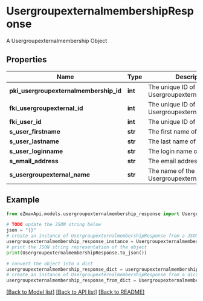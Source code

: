 # UsergroupexternalmembershipResponse

A Usergroupexternalmembership Object

## Properties

Name | Type | Description | Notes
------------ | ------------- | ------------- | -------------
**pki_usergroupexternalmembership_id** | **int** | The unique ID of the Usergroupexternalmembership | 
**fki_usergroupexternal_id** | **int** | The unique ID of the Usergroupexternal | 
**fki_user_id** | **int** | The unique ID of the User | 
**s_user_firstname** | **str** | The first name of the user | 
**s_user_lastname** | **str** | The last name of the user | 
**s_user_loginname** | **str** | The login name of the User. | 
**s_email_address** | **str** | The email address. | 
**s_usergroupexternal_name** | **str** | The name of the Usergroupexternal | 

## Example

```python
from eZmaxApi.models.usergroupexternalmembership_response import UsergroupexternalmembershipResponse

# TODO update the JSON string below
json = "{}"
# create an instance of UsergroupexternalmembershipResponse from a JSON string
usergroupexternalmembership_response_instance = UsergroupexternalmembershipResponse.from_json(json)
# print the JSON string representation of the object
print(UsergroupexternalmembershipResponse.to_json())

# convert the object into a dict
usergroupexternalmembership_response_dict = usergroupexternalmembership_response_instance.to_dict()
# create an instance of UsergroupexternalmembershipResponse from a dict
usergroupexternalmembership_response_from_dict = UsergroupexternalmembershipResponse.from_dict(usergroupexternalmembership_response_dict)
```
[[Back to Model list]](../README.md#documentation-for-models) [[Back to API list]](../README.md#documentation-for-api-endpoints) [[Back to README]](../README.md)


